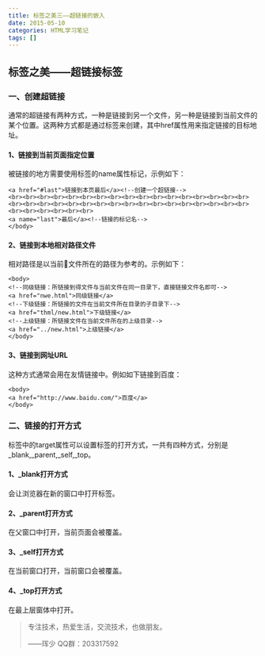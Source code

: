 ```yaml
---
title: 标签之美三——超链接的嵌入
date: 2015-05-10
categories: HTML学习笔记
tags: []
---
```

## 标签之美——超链接标签

### 一、创建超链接

通常的超链接有两种方式，一种是链接到另一个文件，另一种是链接到当前文件的某个位置。这两种方式都是通过<a></a>标签来创建，其中href属性用来指定链接的目标地址。

#### 1、链接到当前页面指定位置

被链接的地方需要使用<a>标签的name属性标记，示例如下：

```
<a href="#last">链接到本页最后</a><!--创建一个超链接-->
<br><br><br><br><br><br><br><br><br><br><br><br><br><br><br><br><br><br><br><br><br><br><br><br><br><br><br><br><br><br><br><br><br><br><br><br><br><br><br><br>
<a name="last">最后</a><!--链接的标记名-->
</body>
```

#### 2、链接到本地相对路径文件

相对路径是以当前文件所在的路径为参考的。示例如下：

```
<body>
<!--同级链接：所链接到得文件与当前文件在同一目录下，直接链接文件名即可-->
<a href="nwe.html">同级链接</a>
<!--下级链接：所链接的文件在当前文件所在目录的子目录下-->
<a href="thml/new.html">下级链接</a>
<!--上级链接：所链接文件在当前文件所在的上级目录-->
<a href="../new.html">上级链接</a>
</body>
```

#### 3、链接到网址URL

这种方式通常会用在友情链接中。例如如下链接到百度：

```
<body>
<a href="http://www.baidu.com/">百度</a>
</body>
```

### 二、链接的打开方式

<a>标签中的target属性可以设置标签的打开方式，一共有四种方式，分别是\_blank,\_parent,\_self,\_top。

#### 1、_blank打开方式

会让浏览器在新的窗口中打开标签。

#### 2、_parent打开方式

在父窗口中打开，当前页面会被覆盖。

#### 3、_self打开方式

在当前窗口打开，当前窗口会被覆盖。

#### 4、_top打开方式

在最上层窗体中打开。

> 专注技术，热爱生活，交流技术，也做朋友。
> 
> ——珲少 QQ群：203317592
